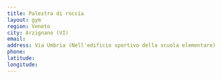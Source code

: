 ```yaml
---
title: Palestra di roccia
layout: gym
region: Veneto
city: Arzignano (VI)
email: 
address: Via Umbria (Nell'edificio sportivo della scuola elementare)
phone: 
latitude: 
longitude: 
---
```


